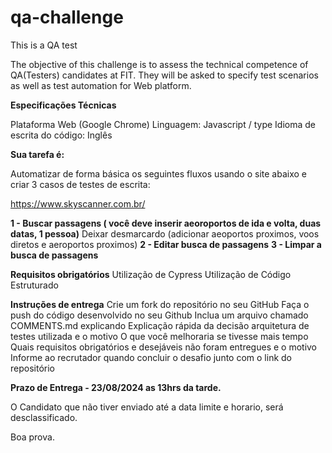 # qa-challenge
This is a QA test

The objective of this challenge is to assess the technical competence of QA(Testers) candidates at FIT. They will be asked to specify test scenarios as well as test automation for Web platform.

**Especificações Técnicas**

Plataforma Web (Google Chrome)
Linguagem: Javascript / type
Idioma de escrita do código: Inglês

**Sua tarefa é:**

Automatizar de forma básica os seguintes fluxos usando o site abaixo e criar 3 casos de testes de escrita:


https://www.skyscanner.com.br/

**1 - Buscar passagens ( você deve inserir aeoroportos de ida e volta, duas datas, 1 pessoa)**
Deixar desmarcardo (adicionar aeoportos proximos, voos diretos e aeroportos proximos)
**2 - Editar busca de passagens**
**3 - Limpar a busca de passagens**

**Requisitos obrigatórios**
Utilização de Cypress
Utilização de Código Estruturado


**Instruções de entrega**
Crie um fork do repositório no seu GitHub
Faça o push do código desenvolvido no seu Github
Inclua um arquivo chamado COMMENTS.md explicando
Explicação rápida da decisão arquitetura de testes utilizada e o motivo 
O que você melhoraria se tivesse mais tempo
Quais requisitos obrigatórios e desejáveis não foram entregues e o motivo
Informe ao recrutador quando concluir o desafio junto com o link do repositório

**Prazo de Entrega - 23/08/2024 as 13hrs da tarde.**

O Candidato que não tiver enviado até a data limite e horario, será desclassificado.

Boa prova.
